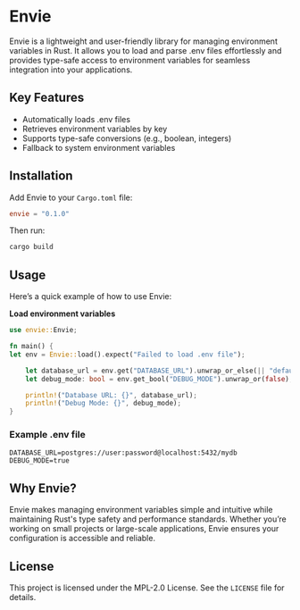 # Envie
Envie is a lightweight and user-friendly library for managing environment variables in Rust. It allows you to load and parse .env files effortlessly and provides type-safe access to environment variables for seamless integration into your applications.

## Key Features
* Automatically loads .env files
* Retrieves environment variables by key
* Supports type-safe conversions (e.g., boolean, integers)
* Fallback to system environment variables

## Installation
Add Envie to your `Cargo.toml` file:

```toml
envie = "0.1.0"
```

Then run:

```bash
cargo build
```

## Usage
Here’s a quick example of how to use Envie:

**Load environment variables**

```rust
use envie::Envie;

fn main() {
let env = Envie::load().expect("Failed to load .env file");

    let database_url = env.get("DATABASE_URL").unwrap_or_else(|| "default_url".to_string());
    let debug_mode: bool = env.get_bool("DEBUG_MODE").unwrap_or(false);

    println!("Database URL: {}", database_url);
    println!("Debug Mode: {}", debug_mode);
}
```
### Example .env file
```env
DATABASE_URL=postgres://user:password@localhost:5432/mydb
DEBUG_MODE=true
```

## Why Envie?
Envie makes managing environment variables simple and intuitive while maintaining Rust's type safety and performance standards. Whether you’re working on small projects or large-scale applications, Envie ensures your configuration is accessible and reliable.

## License
This project is licensed under the MPL-2.0 License. See the `LICENSE` file for details.